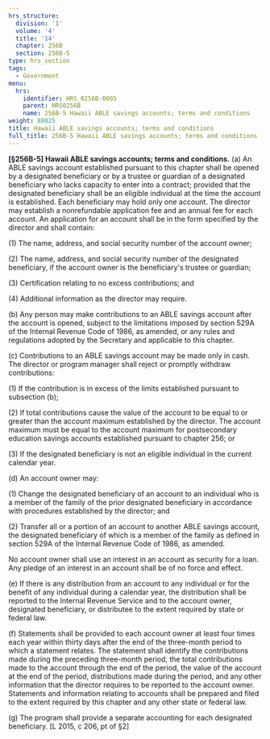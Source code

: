 ```yaml
---
hrs_structure:
  division: '1'
  volume: '4'
  title: '14'
  chapter: 256B
  section: 256B-5
type: hrs_section
tags:
  - Government
menu:
  hrs:
    identifier: HRS_0256B-0005
    parent: HRS0256B
    name: 256B-5 Hawaii ABLE savings accounts; terms and conditions
weight: 88025
title: Hawaii ABLE savings accounts; terms and conditions
full_title: 256B-5 Hawaii ABLE savings accounts; terms and conditions
---
```

**[§256B-5] Hawaii ABLE savings accounts; terms and conditions.** (a) An ABLE savings account established pursuant to this chapter shall be opened by a designated beneficiary or by a trustee or guardian of a designated beneficiary who lacks capacity to enter into a contract; provided that the designated beneficiary shall be an eligible individual at the time the account is established. Each beneficiary may hold only one account. The director may establish a nonrefundable application fee and an annual fee for each account. An application for an account shall be in the form specified by the director and shall contain:

(1) The name, address, and social security number of the account owner;

(2) The name, address, and social security number of the designated beneficiary, if the account owner is the beneficiary's trustee or guardian;

(3) Certification relating to no excess contributions; and

(4) Additional information as the director may require.

(b) Any person may make contributions to an ABLE savings account after the account is opened, subject to the limitations imposed by section 529A of the Internal Revenue Code of 1986, as amended, or any rules and regulations adopted by the Secretary and applicable to this chapter.

(c) Contributions to an ABLE savings account may be made only in cash. The director or program manager shall reject or promptly withdraw contributions:

(1) If the contribution is in excess of the limits established pursuant to subsection (b);

(2) If total contributions cause the value of the account to be equal to or greater than the account maximum established by the director. The account maximum must be equal to the account maximum for postsecondary education savings accounts established pursuant to chapter 256; or

(3) If the designated beneficiary is not an eligible individual in the current calendar year.

(d) An account owner may:

(1) Change the designated beneficiary of an account to an individual who is a member of the family of the prior designated beneficiary in accordance with procedures established by the director; and

(2) Transfer all or a portion of an account to another ABLE savings account, the designated beneficiary of which is a member of the family as defined in section 529A of the Internal Revenue Code of 1986, as amended.

No account owner shall use an interest in an account as security for a loan. Any pledge of an interest in an account shall be of no force and effect.

(e) If there is any distribution from an account to any individual or for the benefit of any individual during a calendar year, the distribution shall be reported to the Internal Revenue Service and to the account owner, designated beneficiary, or distributee to the extent required by state or federal law.

(f) Statements shall be provided to each account owner at least four times each year within thirty days after the end of the three-month period to which a statement relates. The statement shall identify the contributions made during the preceding three-month period, the total contributions made to the account through the end of the period, the value of the account at the end of the period, distributions made during the period, and any other information that the director requires to be reported to the account owner. Statements and information relating to accounts shall be prepared and filed to the extent required by this chapter and any other state or federal law.

(g) The program shall provide a separate accounting for each designated beneficiary. [L 2015, c 206, pt of §2]